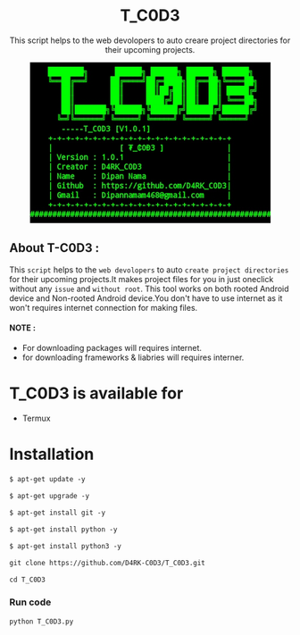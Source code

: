 <h1 align="center">T_C0D3</h1>

<p align="center"> This script helps to the web devolopers to auto creare project directories for their upcoming projects.</p>

<p align="center">
   <img src="images/T_C0D3.jpg">
</p>

## About T-C0D3 :

  This `script` helps to the `web devolopers` to auto `create project directories` for their upcoming projects.It makes project files for you in just oneclick without any `issue` and `without root`. This tool works on both rooted Android device and Non-rooted Android device.You don't have to use internet as it won't requires internet connection for making files.
  
  #### NOTE :
  * For downloading packages will requires internet.
  * for downloading frameworks & liabries will requires interner.


# T_C0D3 is available for
  * Termux

# Installation

```
$ apt-get update -y
```

```
$ apt-get upgrade -y
```

```
$ apt-get install git -y
```

```
$ apt-get install python -y
```

```
$ apt-get install python3 -y
```

```
git clone https://github.com/D4RK-C0D3/T_C0D3.git
```

```
cd T_C0D3
```

### Run code

```
python T_C0D3.py
```

